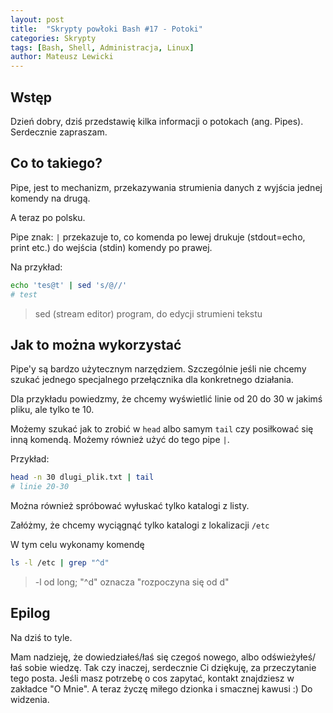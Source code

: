 ```yaml
---
layout: post
title:  "Skrypty powłoki Bash #17 - Potoki"
categories: Skrypty
tags: [Bash, Shell, Administracja, Linux]
author: Mateusz Lewicki
---
```

## Wstęp

Dzień dobry, dziś przedstawię kilka informacji o potokach (ang. Pipes).
Serdecznie zapraszam.

## Co to takiego?

Pipe, jest to mechanizm, przekazywania strumienia danych z wyjścia jednej komendy na drugą.

A teraz po polsku.

Pipe  znak: `|` przekazuje to, co komenda po lewej drukuje (stdout=echo, print etc.) do wejścia (stdin) komendy po prawej.

Na przykład:

```bash
echo 'tes@t' | sed 's/@//' 
# test
```

> sed (stream editor) program, do edycji strumieni tekstu
> 

## Jak to można wykorzystać

Pipe'y są bardzo użytecznym narzędziem. Szczególnie jeśli nie chcemy szukać jednego specjalnego przełącznika dla konkretnego działania.

Dla przykładu powiedzmy, że chcemy wyświetlić linie od 20 do 30 w jakimś pliku, ale tylko te 10.

Możemy szukać jak to zrobić w `head` albo samym `tail` czy posiłkować się inną komendą. Możemy również użyć do tego pipe `|`.

Przykład:

```bash
head -n 30 dlugi_plik.txt | tail
# linie 20-30
```

Można również spróbować wyłuskać tylko katalogi z listy.

Załóżmy, że chcemy wyciągnąć tylko katalogi z lokalizacji `/etc` 

W tym celu wykonamy komendę 

```bash
ls -l /etc | grep "^d"
```

> -l od long; "^d" oznacza "rozpoczyna się od d"
> 

## Epilog

Na dziś to tyle.

Mam nadzieję, że dowiedziałeś/łaś się czegoś nowego, albo odświeżyłeś/łaś sobie wiedzę.
Tak czy inaczej, serdecznie Ci dziękuję, za przeczytanie tego posta.
Jeśli masz potrzebę o cos zapytać, kontakt znajdziesz w zakładce "O Mnie".
A teraz życzę miłego dzionka i smacznej kawusi :)
Do widzenia.
